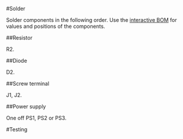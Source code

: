 #Solder

Solder components in the following order.
Use the [interactive BOM](bom/ibom.html) for values and positions of the components.

##Resistor

R2.

##Diode

D2.

##Screw terminal

J1, J2.

##Power supply

One off PS1, PS2 or PS3.

#Testing


